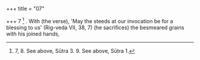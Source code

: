+++
title = "07"

+++
7 [^2] . With (the verse), 'May the steeds at our invocation be for a blessing to us' (Rig-veda VII, 38, 7) (he sacrifices) the besmeared grains with his joined hands,


[^2]:  7, 8. See above, Sūtra 3. 9. See above, Sūtra 1.
